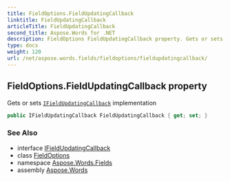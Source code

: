 ```yaml
---
title: FieldOptions.FieldUpdatingCallback
linktitle: FieldUpdatingCallback
articleTitle: FieldUpdatingCallback
second_title: Aspose.Words for .NET
description: FieldOptions FieldUpdatingCallback property. Gets or sets IFieldUpdatingCallback implementation in C#.
type: docs
weight: 120
url: /net/aspose.words.fields/fieldoptions/fieldupdatingcallback/
---
```

## FieldOptions.FieldUpdatingCallback property

Gets or sets [`IFieldUpdatingCallback`](../../ifieldupdatingcallback/) implementation

```csharp
public IFieldUpdatingCallback FieldUpdatingCallback { get; set; }
```

### See Also

* interface [IFieldUpdatingCallback](../../ifieldupdatingcallback/)
* class [FieldOptions](../)
* namespace [Aspose.Words.Fields](../../../aspose.words.fields/)
* assembly [Aspose.Words](../../../)
